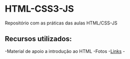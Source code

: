 # HTML-CSS3-JS
Repositório com as práticas das aulas HTML/CSS-JS

## Recursos utilizados:

-Material de apoio a introdução ao HTML
-Fotos
-[Links](https://unsplash.com/)
-[](https://tinyjpg.com/)
